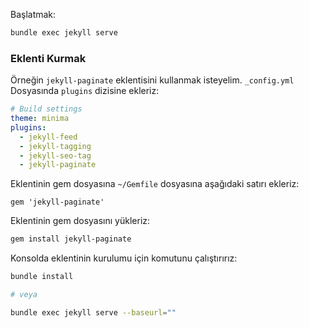 
Başlatmak:

```sh
bundle exec jekyll serve
```

### Eklenti Kurmak
Örneğin `jekyll-paginate` eklentisini kullanmak isteyelim. `_config.yml` Dosyasında `plugins` dizisine ekleriz:

```yaml
# Build settings
theme: minima
plugins:
  - jekyll-feed
  - jekyll-tagging
  - jekyll-seo-tag
  - jekyll-paginate
```

Eklentinin gem dosyasına `~/Gemfile` dosyasına aşağıdaki satırı ekleriz:

```gemfile
gem 'jekyll-paginate'
```

Eklentinin gem dosyasını yükleriz:

```sh
gem install jekyll-paginate
```

Konsolda eklentinin kurulumu için komutunu çalıştırırız:

```sh
bundle install 

# veya 

bundle exec jekyll serve --baseurl=""
```